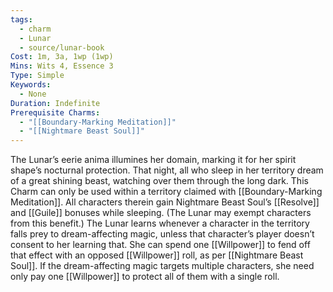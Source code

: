 ```yaml
---
tags:
  - charm
  - Lunar
  - source/lunar-book
Cost: 1m, 3a, 1wp (1wp)
Mins: Wits 4, Essence 3
Type: Simple
Keywords:
  - None
Duration: Indefinite
Prerequisite Charms:
  - "[[Boundary-Marking Meditation]]"
  - "[[Nightmare Beast Soul]]"
---
```

The Lunar’s eerie anima illumines her domain, marking it for her spirit shape’s nocturnal protection. That night, all who sleep in her territory dream of a great shining beast, watching over them through the long dark. This Charm can only be used within a territory claimed with [[Boundary-Marking Meditation]]. All characters therein gain Nightmare Beast Soul’s [[Resolve]] and [[Guile]] bonuses while sleeping. (The Lunar may exempt characters from this benefit.) The Lunar learns whenever a character in the territory falls prey to dream-affecting magic, unless that character’s player doesn’t consent to her learning that. She can spend one [[Willpower]] to fend off that effect with an opposed [[Willpower]] roll, as per [[Nightmare Beast Soul]]. If the dream-affecting magic targets multiple characters, she need only pay one [[Willpower]] to protect all of them with a single roll.